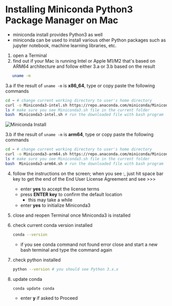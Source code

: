 # Installing Miniconda Python3 Package Manager on Mac

- miniconda install provides Python3 as well
- miniconda can be used to install various other Python packages such as jupyter notebook, machine learning libraries, etc.

1. open a Terminal
2. find out if your Mac is running Intel or Apple M1/M2 that's based on ARM64 architecture and follow either 3.a or 3.b based on the result

```bash
   uname -m
```

3.a if the result of `uname -m` is **x86_64**, type or copy paste the following commands

```bash
cd ~ # change current working directory to user's home directory
curl -o Miniconda3-intel.sh https://repo.anaconda.com/miniconda/Miniconda3-latest-MacOSX-x86_64.sh
ls # make sure you see Miniconda3.sh file in the current folder
bash  Miniconda3-intel.sh # run the downloaded file with bash program
```

![Miniconda Install](Miniconda-Install.png)

3.b if the result of `uname -m` is **arm64**, type or copy paste the following commands

```bash
cd ~ # change current working directory to user's home directory
curl -o Miniconda3-arm64.sh https://repo.anaconda.com/miniconda/Miniconda3-latest-MacOSX-arm64.sh
ls # make sure you see Miniconda3.sh file in the current folder
bash  Miniconda3-arm64.sh # run the downloaded file with bash program
```

4. follow the instructions on the screen; when you see :, just hit space bar key to get the end of the End User License Agreement and see >>>
    - enter **yes** to accept the license terms
    - press **ENTER key** to confirm the default location
        - this may take a while
    - enter **yes** to initialize Miniconda3

5. close and reopen Terminal once Miniconda3 is installed
6. check current conda version installed

    ```bash
    conda --version
    ```

    - if you see conda command not found error close and start a new bash terminal and type the command again

7. check python installed

    ```bash
    python --version # you should see Python 3.x.x
    ```

8. update conda

    ```bash
    conda update conda
    ```

    - enter **y** if asked to Proceed

